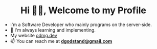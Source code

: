 <h1 align="center">Hi 👋🏾, Welcome to my Profile</h1>

- I'm a Software Developer who mainly programs on the server-side.
- 🌱 I'm always learning and implementing. 
- My website [odmg.dev](https://odmg.dev/)
- 📫 You can reach me at **dgodstand@gmail.com**
